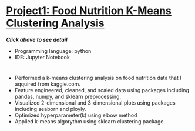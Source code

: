 # [Project1: Food Nutrition K-Means Clustering Analysis](https://github.com/takucnoel-endo/Food_Futrition_K-means)   
***Click above to see detail***
* Programming language: python
* IDE: Jupyter Notebook 
# 
* Performed a k-means clustering analysis on food nutrition data that I aqquired from kaggle.com.  
* Feature engineered, cleaned, and scaled data using packages including pandas, numpy, and sklearn preprocessing. 
* Visualized 2-dimensional and 3-dimensional plots using packages including seaborn and ployly. 
* Optimized hyperparameter(k) using elbow method
* Applied k-means algorythm using sklearn clustering package. 
